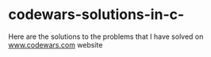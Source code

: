 # codewars-solutions-in-c-
Here are the solutions to the problems that I have solved on www.codewars.com website
